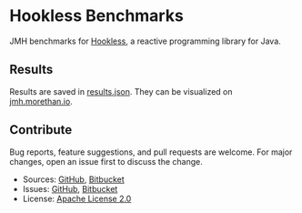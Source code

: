 # Hookless Benchmarks #

JMH benchmarks for [Hookless](https://hookless.machinezoo.com/), a reactive programming library for Java.

## Results ##

Results are saved in [results.json](results.json). They can be visualized on [jmh.morethan.io](https://jmh.morethan.io/).

## Contribute ##

Bug reports, feature suggestions, and pull requests are welcome. For major changes, open an issue first to discuss the change.

* Sources: [GitHub](https://github.com/robertvazan/hookless-benchmarks), [Bitbucket](https://bitbucket.org/robertvazan/hookless-benchmarks)
* Issues: [GitHub](https://github.com/robertvazan/hookless-benchmarks/issues), [Bitbucket](https://bitbucket.org/robertvazan/hookless-benchmarks/issues)
* License: [Apache License 2.0](LICENSE)

